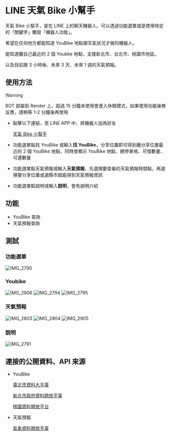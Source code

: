 # LINE 天氣 Bike 小幫手

天氣 Bike 小幫手，是在 LINE 上的聊天機器人。可以透過功能選單或是使用特定的「關鍵字」觸發「機器人功能」。

希望在任何地方都能知道 YouBike 地點跟天氣狀況才做的機器人。

能知道離自己最近的 2 個 Youbke 地點，支援新北市、台北市、桃園市地區。

以及目前跟 3 小時後、未來 3 天、未來 1 週的天氣預報。

## 使用方法

> [!WARNING]
> BOT 部屬到 Render 上，超過 15 分鐘未使用會進入休眠模式，如果使用功能後無反應，請稍等 1-2 分鐘後再使用

- 點擊以下連結，至 LINE APP 中，將機器人加為好友

  [天氣 Bike 小幫手](https://line.me/ti/p/@557hacup)

- 功能選單點找 YouBike 或輸入**找 YouBike**，分享位置即可得到離分享位置最近的 2 個 YouBike 地點，同時會顯示 YouBike 地點、總停車格、可借數量、可還數量

- 功能選單點天氣預報或輸入**天氣預報**，先選擇要查看的天氣預報時間點，再選擇要分享位置或選縣市就能得到天氣預報資訊

- 功能選單點說明或輸入**說明**，會有說明介紹

## 功能

- YouBike 查詢
- 天氣預報查詢

## 測試

### 功能選單

![IMG_2790](https://github.com/user-attachments/assets/e5632cac-3b4e-4ce9-abb0-953b3051ae3e)

### Youbike

![IMG_2906](https://github.com/user-attachments/assets/c7883c14-3259-4be7-89b5-3e2c19c891e3)
![IMG_2794](https://github.com/user-attachments/assets/351e5817-a1da-4b5e-aa1c-9bf4adac5583)
![IMG_2795](https://github.com/user-attachments/assets/6cd3bb71-4864-46e9-b50d-ded1f23ffbcc)

### 天氣預報

![IMG_2803](https://github.com/user-attachments/assets/bb6e3e39-2378-49b6-a5e4-8228f41d4171)
![IMG_2804](https://github.com/user-attachments/assets/1584f0b8-783e-48d7-afc7-5c9c5ce63e73)
![IMG_2905](https://github.com/user-attachments/assets/f30d85eb-1de5-432c-8e6b-e071ea6c4f8a)

### 說明

![IMG_2791](https://github.com/user-attachments/assets/a3247248-8ffe-48bc-86cc-61b7e77de90e)

## 連接的公開資料、API 來源

- YouBike

  [臺北市資料大平臺](https://data.taipei/dataset/detail?id=c6bc8aed-557d-41d5-bfb1-8da24f78f2fb)

  [新北市政府資料開放平臺](https://data.ntpc.gov.tw/datasets/010e5b15-3823-4b20-b401-b1cf000550c5#headerApplication)

  [桃園資料開放平台](https://opendata.tycg.gov.tw/datalist/5ca2bfc7-9ace-4719-88ae-4034b9a5a55c)

- 天氣預報

  [氣象資料開放平臺](https://opendata.cwa.gov.tw/index)
